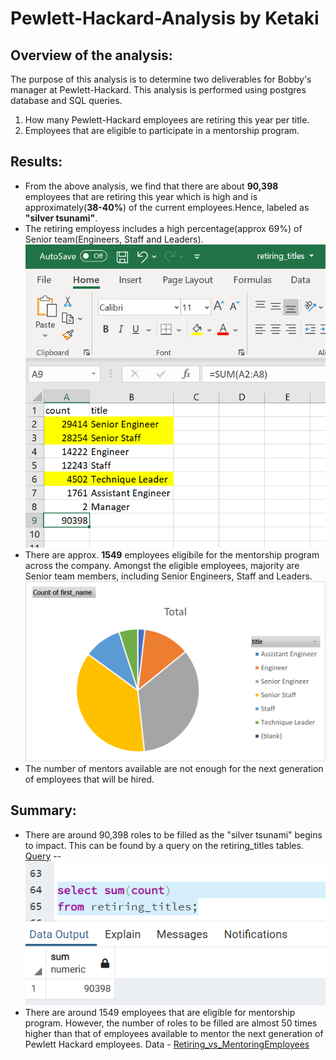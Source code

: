 # Pewlett-Hackard-Analysis by Ketaki
## Overview of the analysis:
The purpose of this analysis is to determine two deliverables for Bobby's manager at Pewlett-Hackard. This analysis is performed using postgres database and SQL queries.
1. How many Pewlett-Hackard employees are retiring this year per title.
2. Employees that are eligible to participate in a mentorship program.

## Results:
- From the above analysis, we find that there are about **90,398** employees that are retiring this year which is high and is approximately(**38-40%**) of the current employees.Hence, labeled as **"silver tsunami"**.
- The retiring employess includes a high percentage(approx 69%) of Senior team(Engineers, Staff and Leaders).![](https://github.com/ketpradh/Pewlett-Hackard-Analysis/blob/main/Retiring_Titles.PNG)
- There are approx. **1549** employees eligibile for the mentorship program across the company. Amongst the eligible employees, majority are Senior team members, including Senior Engineers, Staff and Leaders. ![](https://github.com/ketpradh/Pewlett-Hackard-Analysis/blob/main/Mentorship_data.png)
- The number of mentors available are not enough for the next generation of employees that will be hired.
## Summary:
- There are around 90,398 roles to be filled as the "silver tsunami" begins to impact.
This can be found by a query on the retiring_titles tables.  [Query](https://github.com/ketpradh/Pewlett-Hackard-Analysis/blob/main/Retiring_employees_count.sql)
--  ![](https://github.com/ketpradh/Pewlett-Hackard-Analysis/blob/main/Total_Retiring_employees.PNG)
- There are around 1549 employees that are eligible for mentorship program. However, the number of roles to be filled are almost 50 times higher than that of employees available to mentor the next generation of Pewlett Hackard employees. Data - [Retiring_vs_MentoringEmployees](https://github.com/ketpradh/Pewlett-Hackard-Analysis/blob/main/Retiring_vs_Mentoring_EmpperDept.csv)
